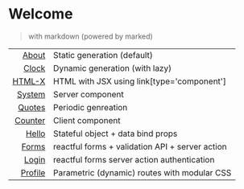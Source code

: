 # Welcome
> with markdown (powered by marked)

|                         |                                                 |
| ----------------------: | ----------------------------------------------- |
|         [About](/about) | Static generation (default)                     |
|         [Clock](/clock) | Dynamic generation (with lazy)                  |
|        [HTML-X](/htmlx) | HTML with JSX using link[type='component']      |
|       [System](/system) | Server component                                |
|       [Quotes](/quotes) | Periodic genreation                             |
|     [Counter](/counter) | Client component                                |
|         [Hello](/hello) | Stateful object + data bind props               |
|         [Forms](/forms) | reactful forms + validation API + server action |
|         [Login](/login) | reactful forms server action authentication     |
| [Profile](/profile/123) | Parametric (dynamic) routes with modular CSS    |